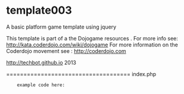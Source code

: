 template003
===========

A basic platform game template using jquery


 This template is part of a the Dojogame resources . 
 For more info see: http://kata.coderdojo.com/wiki/dojogame
 For more information on the Coderdojo movement see : http://coderdojo.com 

 http://techbot.github.io 2013

====================================
index.php
<html>
        
        example code here:

</html> 
